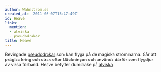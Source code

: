 ```yaml
---
author: Wahnstrom.se
created_at: '2011-08-07T15:47:49Z'
id: Heavé
links:
  mention:
  - alviska
  - pseudodrakar
title: Heavé
---
```


Bevingade [pseudodrakar] som kan flyga på de magiska strömmarna. Går att präglas kring och strax
efter kläckningen och används därför som flygdjur av vissa förband. Heáve betyder dumdrake på
[alviska].

  [pseudodrakar]: pseudodrakar
  [alviska]: alviska